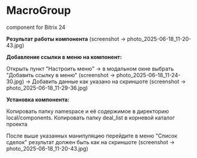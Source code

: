 # MacroGroup
component for Bitrix 24

**Результат работы компонента** (screenshot  -> photo_2025-06-18_11-20-43.jpg)

**Добавление ссылки в меню на компонент:**

Открыть пункт "Настроить меню" -> в модальном окне выбрать "Добавить ссылку в меню"
(screenshot  -> photo_2025-06-18_11-24-30.jpg) -> Добавить данные как указано на скриншоте
(screenshot  -> photo_2025-06-18_11-29-36.jpg)

**Установка компонента:**

Копировать папку namespace и её содержимое в директорию local/components. 
Копировать папку deal_list в корневой каталог проекта 

После выше указанных манипуляцию перейдите в меню "Список сделок"
результат должен быть как на скриншоте (screenshot  -> photo_2025-06-18_11-20-43.jpg)

